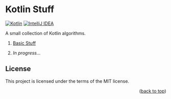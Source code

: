 <a name="readme-top"></a>

# Kotlin Stuff

[![Kotlin][Kotlin-badge]][Kotlin-url]
[![IntelliJ IDEA][IntelliJ-badge]][IntelliJ-url]

A small collection of Kotlin algorithms.


1. [Basic Stuff](./src/main/kotlin/com/stuff/basic/)

2. *In progress...*


## License

This project is licensed under the terms of the MIT license.

<p align="right">(<a href="#readme-top">back to top</a>)</p>

<!-- MARKDOWN LINKS & IMAGES -->
<!-- https://www.markdownguide.org/basic-syntax/#reference-style-links -->
[Kotlin-badge]: https://img.shields.io/badge/Kotlin-7F52FF?style=for-the-badge&logo=Kotlin&logoColor=white
[Kotlin-url]: https://kotlinlang.org/
[IntelliJ-badge]: https://img.shields.io/badge/IntelliJ_IDEA-000000?style=for-the-badge&logo=intellij-idea&logoColor=white
[IntelliJ-url]: https://www.jetbrains.com/idea/